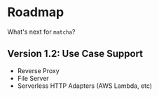 # Roadmap

What's next for `matcha`?

## Version 1.2: Use Case Support

- Reverse Proxy
- File Server
- Serverless HTTP Adapters (AWS Lambda, etc)
